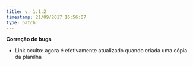 ```yaml
---
title: v. 1.1.2
timestamp: 21/09/2017 16:56:07
type: patch
---
```


**Correção de bugs**
* Link oculto: agora é efetivamente atualizado quando criada uma cópia da planilha